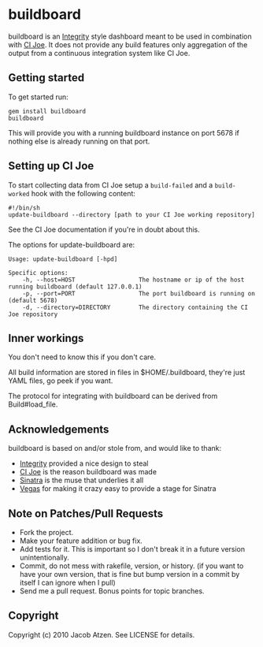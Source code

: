 # buildboard

buildboard is an [Integrity][1] style dashboard meant to be used in
combination with [CI Joe][2]. It does not provide any build features only
aggregation of the output from a continuous integration system like CI Joe.

[1]: http://www.integrityapp.com
[2]: http://github.com/defunkt/cijoe

## Getting started

To get started run:

    gem install buildboard
    buildboard

This will provide you with a running buildboard instance on port 5678 if
nothing else is already running on that port.

## Setting up CI Joe

To start collecting data from CI Joe setup a `build-failed` and a
`build-worked` hook with the following content:

    #!/bin/sh
    update-buildboard --directory [path to your CI Joe working repository]

See the CI Joe documentation if you're in doubt about this.

The options for update-buildboard are:

    Usage: update-buildboard [-hpd]

    Specific options:
        -h, --host=HOST                  The hostname or ip of the host running buildboard (default 127.0.0.1)
        -p, --port=PORT                  The port buildboard is running on (default 5678)
        -d, --directory=DIRECTORY        The directory containing the CI Joe repository

## Inner workings

You don't need to know this if you don't care.

All build information are stored in files in $HOME/.buildboard, they're just
YAML files, go peek if you want.

The protocol for integrating with buildboard can be derived from Build#load\_file.

## Acknowledgements

buildboard is based on and/or stole from, and would like to thank:

* [Integrity][1] provided a nice design to steal
* [CI Joe][2] is the reason buildboard was made
* [Sinatra][3] is the muse that underlies it all
* [Vegas][4] for making it crazy easy to provide a stage for Sinatra

[3]: http://www.sinatrarb.com/
[4]: http://code.quirkey.com/vegas/

## Note on Patches/Pull Requests
 
* Fork the project.
* Make your feature addition or bug fix.
* Add tests for it. This is important so I don't break it in a
  future version unintentionally.
* Commit, do not mess with rakefile, version, or history.
  (if you want to have your own version, that is fine but bump version in a commit by itself I can ignore when I pull)
* Send me a pull request. Bonus points for topic branches.

## Copyright

Copyright (c) 2010 Jacob Atzen. See LICENSE for details.

